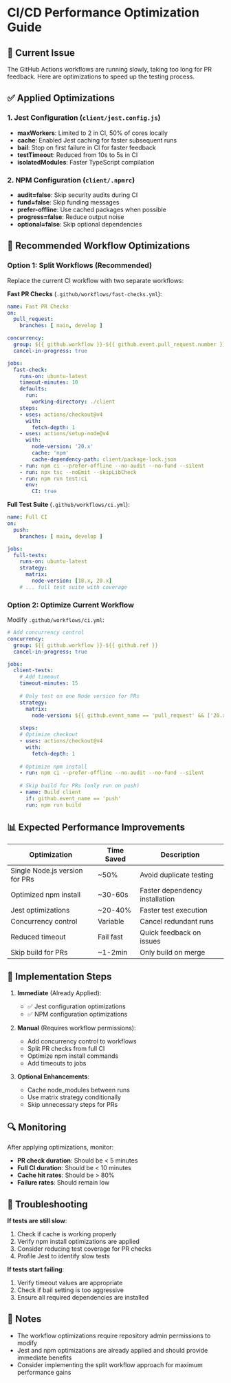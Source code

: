 # CI/CD Performance Optimization Guide

## 🚀 Current Issue
The GitHub Actions workflows are running slowly, taking too long for PR feedback. Here are optimizations to speed up the testing process.

## ✅ Applied Optimizations

### 1. Jest Configuration (`client/jest.config.js`)
- **maxWorkers**: Limited to 2 in CI, 50% of cores locally
- **cache**: Enabled Jest caching for faster subsequent runs
- **bail**: Stop on first failure in CI for faster feedback
- **testTimeout**: Reduced from 10s to 5s in CI
- **isolatedModules**: Faster TypeScript compilation

### 2. NPM Configuration (`client/.npmrc`)
- **audit=false**: Skip security audits during CI
- **fund=false**: Skip funding messages
- **prefer-offline**: Use cached packages when possible
- **progress=false**: Reduce output noise
- **optional=false**: Skip optional dependencies

## 🔧 Recommended Workflow Optimizations

### Option 1: Split Workflows (Recommended)

Replace the current CI workflow with two separate workflows:

**Fast PR Checks** (`.github/workflows/fast-checks.yml`):
```yaml
name: Fast PR Checks
on:
  pull_request:
    branches: [ main, develop ]

concurrency:
  group: ${{ github.workflow }}-${{ github.event.pull_request.number }}
  cancel-in-progress: true

jobs:
  fast-check:
    runs-on: ubuntu-latest
    timeout-minutes: 10
    defaults:
      run:
        working-directory: ./client
    steps:
    - uses: actions/checkout@v4
      with:
        fetch-depth: 1
    - uses: actions/setup-node@v4
      with:
        node-version: '20.x'
        cache: 'npm'
        cache-dependency-path: client/package-lock.json
    - run: npm ci --prefer-offline --no-audit --no-fund --silent
    - run: npx tsc --noEmit --skipLibCheck
    - run: npm run test:ci
      env:
        CI: true
```

**Full Test Suite** (`.github/workflows/ci.yml`):
```yaml
name: Full CI
on:
  push:
    branches: [ main, develop ]

jobs:
  full-tests:
    runs-on: ubuntu-latest
    strategy:
      matrix:
        node-version: [18.x, 20.x]
    # ... full test suite with coverage
```

### Option 2: Optimize Current Workflow

Modify `.github/workflows/ci.yml`:

```yaml
# Add concurrency control
concurrency:
  group: ${{ github.workflow }}-${{ github.ref }}
  cancel-in-progress: true

jobs:
  client-tests:
    # Add timeout
    timeout-minutes: 15
    
    # Only test on one Node version for PRs
    strategy:
      matrix:
        node-version: ${{ github.event_name == 'pull_request' && ['20.x'] || ['18.x', '20.x'] }}
    
    steps:
    # Optimize checkout
    - uses: actions/checkout@v4
      with:
        fetch-depth: 1
    
    # Optimize npm install
    - run: npm ci --prefer-offline --no-audit --no-fund --silent
    
    # Skip build for PRs (only run on push)
    - name: Build client
      if: github.event_name == 'push'
      run: npm run build
```

## 📊 Expected Performance Improvements

| Optimization | Time Saved | Description |
|-------------|------------|-------------|
| Single Node.js version for PRs | ~50% | Avoid duplicate testing |
| Optimized npm install | ~30-60s | Faster dependency installation |
| Jest optimizations | ~20-40% | Faster test execution |
| Concurrency control | Variable | Cancel redundant runs |
| Reduced timeout | Fail fast | Quick feedback on issues |
| Skip build for PRs | ~1-2min | Only build on merge |

## 🎯 Implementation Steps

1. **Immediate** (Already Applied):
   - ✅ Jest configuration optimizations
   - ✅ NPM configuration optimizations

2. **Manual** (Requires workflow permissions):
   - Add concurrency control to workflows
   - Split PR checks from full CI
   - Optimize npm install commands
   - Add timeouts to jobs

3. **Optional Enhancements**:
   - Cache node_modules between runs
   - Use matrix strategy conditionally
   - Skip unnecessary steps for PRs

## 🔍 Monitoring

After applying optimizations, monitor:
- **PR check duration**: Should be < 5 minutes
- **Full CI duration**: Should be < 10 minutes
- **Cache hit rates**: Should be > 80%
- **Failure rates**: Should remain low

## 🚨 Troubleshooting

**If tests are still slow**:
1. Check if cache is working properly
2. Verify npm install optimizations are applied
3. Consider reducing test coverage for PR checks
4. Profile Jest to identify slow tests

**If tests start failing**:
1. Verify timeout values are appropriate
2. Check if bail setting is too aggressive
3. Ensure all required dependencies are installed

## 📝 Notes

- The workflow optimizations require repository admin permissions to modify
- Jest and npm optimizations are already applied and should provide immediate benefits
- Consider implementing the split workflow approach for maximum performance gains
